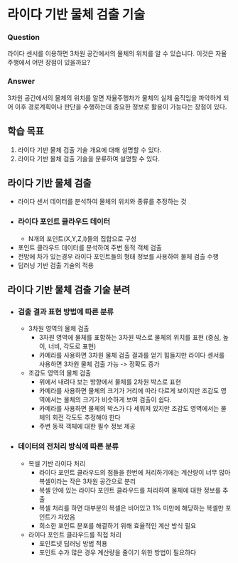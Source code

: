 # 라이다 기반 물체 검출 기술

### Question
라이다 센서를 이용하면 3차원 공간에서의 물체의 위치를 알 수 있습니다.
이것은 자율주행에서 어떤 장점이 있을까요?
### Answer
3차원 공간에서의 물체의 위치를 알면 자율주행차가 물체의 실제 움직임을 파악하게 되어 이후 경로계획이나 판단을 수행하는데 중요한 정보로 활용이 가능다는 장점이 있다.

## 학습 목표
1. 라이다 기반 물체 검출 기술 개요에 대해 설명할 수 있다.
2. 라이다 기반 물체 검출 기술을 분류하여 설명할 수 있다.

## 라이다 기반 물체 검출
* 라이다 센서 데이터를 분석하여 물체의 위치와 종류를 추정하는 것
* ### 라이다 포인트 클라우드 데이터
  * N개의 포인트(X,Y,Z,I)들의 집합으로 구성 
* 포인트 클라우드 데이터를 분석하여 주변 동적 객체 검출
* 전방에 차가 있는경우 라이다 포인트들의 형태 정보를 사용하여 물체 검출 수행
* 딥러닝 기반 검출 기술의 적용

## 라이다 기반 물체 검출 기술 분려
* ### 검출 결과 표현 방법에 따른 분류
  * 3차원 영역의 물체 검출
    * 3차원 영역에 물체를 표함하는 3차원 박스로 물체의 위치를 표현 (중심, 높이, 너비, 각도로 표현)
    * 카메라를 사용하면 3차원 물체 검출 결과를 얻기 힘들지만 라이다 센서를 사용하면 3차원 물체 검출 가능 -> 정확도 증가
  * 조감도 영역의 물체 검출
    * 위에서 내려다 보는 방향에서 물체를 2차원 박스로 표현
    * 카메라를 사용하면 물체의 크기가 거리에 따라 다르게 보이지만 조감도 영역에서는 물체의 크기가 비슷하게 보여 검출이 쉽다.
    * 카메라를 사용하면 물체의 박스가 다 세워져 있지만 조감도 영역에서는 물체의 회전 각도도 추정해야 한다
    * 주변 동적 객체에 대한 필수 정보 제공
* ### 데이터의 전처리 방식에 따른 분류
  * 복셀 기반 라이다 처리
    * 라이다 포인트 클라우드의 점들을 한번에 처리하기에는 계산량이 너무 많아 복셀이라는 작은 3차원 공간으로 분리
    * 복셀 안에 있는 라이다 포인트 클라우드를 처리하여 물체에 대한 정보를 추출
    * 복셀 처리를 하면 대부분의 복셀은 비어있고 1% 미만에 해당하는 복셀만 포인트가 차있음
    * 희소한 포인트 분포를 해결하기 위해 효율적인 계산 방식 필요
  * 라이다 포인트 클라우드를 직접 처리
    * 포인트넷 딥러닝 방법 적용
    * 포인트 수가 많은 경우 계산량을 줄이기 위한 방법이 필요하다